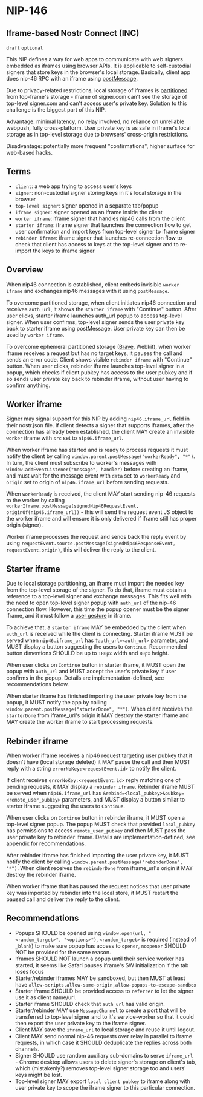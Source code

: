NIP-146
=======

Iframe-based Nostr Connect (INC)
--------------------------------

`draft` `optional`

This NIP defines a way for web apps to communicate with web signers embedded as iframes using browser APIs. It is applicable to self-custodial signers that store keys in the browser's local storage. Basically, client app does nip-46 RPC with an iframe using [postMessage](https://developer.mozilla.org/en-US/docs/Web/API/Window/postMessage).

Due to privacy-related restrictions, local storage of iframes is [partitioned](https://developer.mozilla.org/en-US/docs/Web/Privacy/State_Partitioning) from top-frame's storage - iframe of signer.com can't see the storage of top-level signer.com and can't access user's private key. Solution to this challenge is the biggest part of this NIP.

Advantage: minimal latency, no relay involved, no reliance on unreliable webpush, fully cross-platform. User private key is as safe in iframe's local storage as in top-level storage due to browsers' cross-origin restrictions.

Disadvantage: potentially more frequent "confirmations", higher surface for web-based hacks.

## Terms

- `client`: a web app trying to access user's keys
- `signer`: non-custodial signer storing keys in it's local storage in the browser
- `top-level signer`: signer opened in a separate tab/popup
- `iframe signer`: signer opened as an iframe inside the client
- `worker iframe`: iframe signer that handles nip46 calls from the client
- `starter iframe`: iframe signer that launches the connection flow to get user confirmation and import keys from top-level signer to iframe signer
- `rebinder iframe`: iframe signer that launches re-connection flow to check that client has access to keys at the top-level signer and to re-import the keys to iframe signer

## Overview

When nip46 connection is established, client embeds invisible `worker iframe` and exchanges nip46 messages with it using `postMessage`.

To overcome partitioned storage, when client initiates nip46 connection and receives `auth_url`, it shows the `starter iframe` with "Continue" button. After user clicks, starter iframe launches auth_url popup to access top-level signer. When user confirms, top-level signer sends the user private key back to starter iframe using postMessage. User private key can then be used by `worker iframe`.

To overcome ephemeral partitioned storage ([Brave](https://brave.com/privacy-updates/7-ephemeral-storage/), Webkit), when worker iframe receives a request but has no target keys, it pauses the call and sends an error code. Client shows visible `rebinder iframe` with "Continue" button. When user clicks, rebinder iframe launches top-level signer in a popup, which checks if client pubkey has access to the user pubkey and if so sends user private key back to rebinder iframe, without user having to confirm anything.

## Worker iframe

Signer may signal support for this NIP by adding `nip46.iframe_url` field in their nostr.json file. If client detects a signer that supports iframes, after the connection has already been established, the client MAY create an invisible `worker` iframe with `src` set to `nip46.iframe_url`. 

When worker iframe has started and is ready to process requests it must notify the client by calling `window.parent.postMessage("workerReady", "*")`. In turn, the client must subscribe to worker's messages with `window.addEventListener("message", handler)` before creating an iframe, and must wait for the message event with `data` set to `workerReady` and `origin` set to origin of `nip46.iframe_url` before sending requests.

When `workerReady` is received, the client MAY start sending nip-46 requests to the worker by calling `workerIframe.postMessage(signedNip46RequestEvent, originOf(nip46.iframe_url))` - this will send the request event JS object to the worker iframe and will ensure it is only delivered if iframe still has proper origin (signer). 

Worker iframe processes the request and sends back the reply event by using `requestEvent.source.postMessage(signedNip46ResponseEvent, requestEvent.origin)`, this will deliver the reply to the client.

## Starter iframe

Due to local storage partitioning, an iframe must import the needed key from the top-level storage of the signer. To do that, iframe must obtain a reference to a top-level signer and exchange messages. This fits well with the need to open top-level signer popup with `auth_url` of the nip-46 connection flow. However, this time the popup opener must be the signer iframe, and it must follow a [user gesture](https://developer.mozilla.org/en-US/docs/Web/API/UserActivation) in iframe.

To achieve that, a `starter iframe` MAY be embedded by the client when `auth_url` is received while the client is connecting. Starter iframe MUST be served when `nip46.iframe_url` has `?auth_url=<auth_url>` parameter, and MUST display a button suggesting the users to `Continue`. Recommended button dimentions SHOULD be up to `180px` width and `80px` height.

When user clicks on `Continue` button in starter iframe, it MUST open the popup with `auth_url` and MUST accept the user's private key if user confirms in the popup. Details are implementation-defined, see recommendations below.

When starter iframe has finished importing the user private key from the popup, it MUST notify the app by calling `window.parent.postMessage("starterDone", "*")`. When client receives the `starterDone` from iframe_url's origin it MAY destroy the starter iframe and MAY create the worker iframe to start processing requests.

## Rebinder iframe

When worker iframe receives a nip46 request targeting user pubkey that it doesn't have (local storage deleted) it MAY pause the call and then MUST reply with a string `errorNoKey:<requestEvent.id>` to notify the client.

If client receives `errorNoKey:<requestEvent.id>` reply matching one of pending requests, it MAY display a `rebinder iframe`. Rebinder iframe MUST be served when `nip46.iframe_url` has `&rebind=<local_pubkey>&pubkey=<remote_user_pubkey>` parameters, and MUST display a button similar to starter iframe suggesting the users to `Continue`.

When user clicks on `Continue` button in rebinder iframe, it MUST open a top-level signer popup. The popup MUST check that provided `local_pubkey` has permissions to access `remote_user_pubkey` and then MUST pass the user private key to rebinder iframe. Details are implementation-defined, see appendix for recommendations.

After rebinder iframe has finished importing the user private key, it MUST notify the client by calling `window.parent.postMessage("rebinderDone", "*")`. When client receives the `rebinderDone` from iframe_url's origin it MAY destroy the rebinder iframe.

When worker iframe that has paused the request notices that user private key was imported by rebinder into the local store, it MUST restart the paused call and deliver the reply to the client.


## Recommendations

- Popups SHOULD be opened using `window.open(url, "<random_target>", "<options>")`, `<random_target>` is required (instead of `_blank`) to make sure popup has access to `opener`, `noopener` SHOULD NOT be provided for the same reason.
- Iframes SHOULD NOT launch a popup until their service worker has started, it seems like Safari pauses iframe's SW initialization if the tab loses focus
- Starter/rebinder iframes MAY be sandboxed, but then MUST at least have `allow-scripts,allow-same-origin,allow-popups-to-escape-sandbox`
- Starter iframe SHOULD be provided access to `referrer` to let the signer use it as client name/url.
- Starter iframe SHOULD check that `auth_url` has valid origin.
- Starter/rebinder MAY use `MessageChannel` to create a port that will be transferred to top-level signer and to it's service-worker so that it could then export the user private key to the iframe signer.
- Client MAY save the `iframe_url` to local storage and reuse it until logout.
- Client MAY send normal nip-46 requests over relay in parallel to iframe requests, in which case it SHOULD deduplicate the replies across both channels.
- Signer SHOULD use random auxiliary sub-domains to serve `iframe_url` - Chrome desktop allows users to delete signer's storage on client's tab, which (mistakenly?) removes top-level signer storage too and users' keys might be lost.
- Top-level signer MAY export `local client pubkey` to iframe along with user private key to scope the iframe signer to this particular connection.
